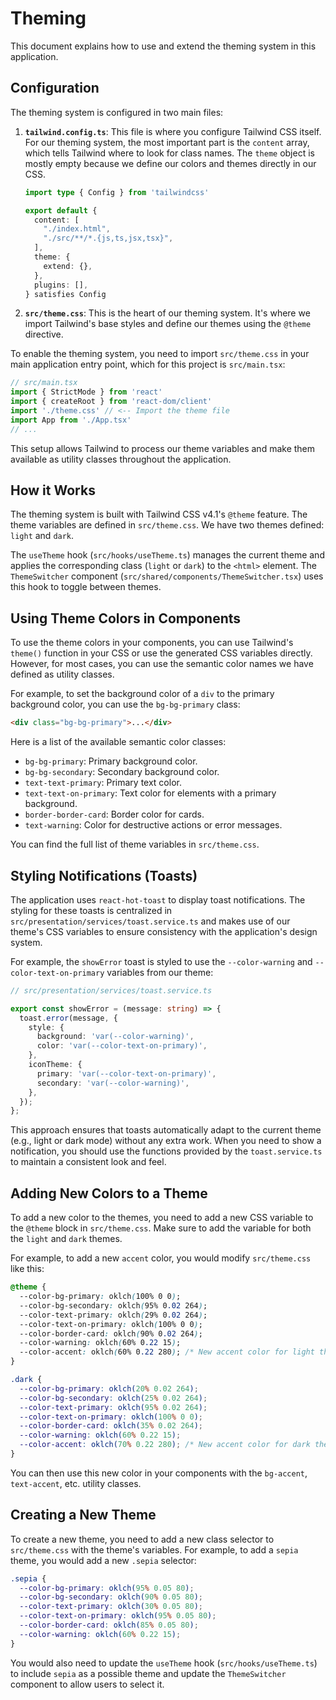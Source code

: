 # Theming

This document explains how to use and extend the theming system in this application.

## Configuration

The theming system is configured in two main files:

1.  **`tailwind.config.ts`**: This file is where you configure Tailwind CSS itself. For our theming system, the most important part is the `content` array, which tells Tailwind where to look for class names. The `theme` object is mostly empty because we define our colors and themes directly in our CSS.

    ```typescript
    import type { Config } from 'tailwindcss'

    export default {
      content: [
        "./index.html",
        "./src/**/*.{js,ts,jsx,tsx}",
      ],
      theme: {
        extend: {},
      },
      plugins: [],
    } satisfies Config
    ```

2.  **`src/theme.css`**: This is the heart of our theming system. It's where we import Tailwind's base styles and define our themes using the `@theme` directive.

To enable the theming system, you need to import `src/theme.css` in your main application entry point, which for this project is `src/main.tsx`:

```typescript
// src/main.tsx
import { StrictMode } from 'react'
import { createRoot } from 'react-dom/client'
import './theme.css' // <-- Import the theme file
import App from './App.tsx'
// ...
```

This setup allows Tailwind to process our theme variables and make them available as utility classes throughout the application.

## How it Works

The theming system is built with Tailwind CSS v4.1's `@theme` feature. The theme variables are defined in `src/theme.css`. We have two themes defined: `light` and `dark`.

The `useTheme` hook (`src/hooks/useTheme.ts`) manages the current theme and applies the corresponding class (`light` or `dark`) to the `<html>` element. The `ThemeSwitcher` component (`src/shared/components/ThemeSwitcher.tsx`) uses this hook to toggle between themes.

## Using Theme Colors in Components

To use the theme colors in your components, you can use Tailwind's `theme()` function in your CSS or use the generated CSS variables directly. However, for most cases, you can use the semantic color names we have defined as utility classes.

For example, to set the background color of a `div` to the primary background color, you can use the `bg-bg-primary` class:

```html
<div class="bg-bg-primary">...</div>
```

Here is a list of the available semantic color classes:

-   `bg-bg-primary`: Primary background color.
-   `bg-bg-secondary`: Secondary background color.
-   `text-text-primary`: Primary text color.
-   `text-text-on-primary`: Text color for elements with a primary background.
-   `border-border-card`: Border color for cards.
-   `text-warning`: Color for destructive actions or error messages.

You can find the full list of theme variables in `src/theme.css`.

## Styling Notifications (Toasts)

The application uses `react-hot-toast` to display toast notifications. The styling for these toasts is centralized in `src/presentation/services/toast.service.ts` and makes use of our theme's CSS variables to ensure consistency with the application's design system.

For example, the `showError` toast is styled to use the `--color-warning` and `--color-text-on-primary` variables from our theme:

```typescript
// src/presentation/services/toast.service.ts

export const showError = (message: string) => {
  toast.error(message, {
    style: {
      background: 'var(--color-warning)',
      color: 'var(--color-text-on-primary)',
    },
    iconTheme: {
      primary: 'var(--color-text-on-primary)',
      secondary: 'var(--color-warning)',
    },
  });
};
```

This approach ensures that toasts automatically adapt to the current theme (e.g., light or dark mode) without any extra work. When you need to show a notification, you should use the functions provided by the `toast.service.ts` to maintain a consistent look and feel.

## Adding New Colors to a Theme

To add a new color to the themes, you need to add a new CSS variable to the `@theme` block in `src/theme.css`. Make sure to add the variable for both the `light` and `dark` themes.

For example, to add a new `accent` color, you would modify `src/theme.css` like this:

```css
@theme {
  --color-bg-primary: oklch(100% 0 0);
  --color-bg-secondary: oklch(95% 0.02 264);
  --color-text-primary: oklch(29% 0.02 264);
  --color-text-on-primary: oklch(100% 0 0);
  --color-border-card: oklch(90% 0.02 264);
  --color-warning: oklch(60% 0.22 15);
  --color-accent: oklch(60% 0.22 280); /* New accent color for light theme */
}

.dark {
  --color-bg-primary: oklch(20% 0.02 264);
  --color-bg-secondary: oklch(25% 0.02 264);
  --color-text-primary: oklch(95% 0.02 264);
  --color-text-on-primary: oklch(100% 0 0);
  --color-border-card: oklch(35% 0.02 264);
  --color-warning: oklch(60% 0.22 15);
  --color-accent: oklch(70% 0.22 280); /* New accent color for dark theme */
}
```

You can then use this new color in your components with the `bg-accent`, `text-accent`, etc. utility classes.

## Creating a New Theme

To create a new theme, you need to add a new class selector to `src/theme.css` with the theme's variables. For example, to add a `sepia` theme, you would add a new `.sepia` selector:

```css
.sepia {
  --color-bg-primary: oklch(95% 0.05 80);
  --color-bg-secondary: oklch(90% 0.05 80);
  --color-text-primary: oklch(30% 0.05 80);
  --color-text-on-primary: oklch(95% 0.05 80);
  --color-border-card: oklch(85% 0.05 80);
  --color-warning: oklch(60% 0.22 15);
}
```

You would also need to update the `useTheme` hook (`src/hooks/useTheme.ts`) to include `sepia` as a possible theme and update the `ThemeSwitcher` component to allow users to select it.

